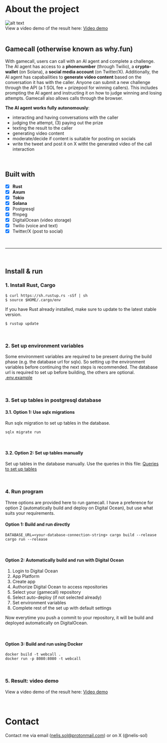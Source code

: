 # About the project

![alt text](https://github.com/Nelis-sol/gamecall/blob/main/gamecall-why-dot-fun.png "Why.fun logo")
<br />
View a video demo of the result here:
[Video demo](https://github.com/Nelis-sol/gamecall/blob/main/gamecall-why-dot-fun-video-demo.mp4)
<br /><br />

## Gamecall (otherwise known as why.fun)

With gamecall, users can call with an AI agent and complete a challenge. The AI agent has access to a **phonenumber** (through Twilio), a **crypto-wallet** (on Solana), a **social media account** (on Twitter/X). 
Additionally, the AI agent has capabailities to **generate video content** based on the conversation it has with the caller. Anyone can submit a new challenge through the API (a 1 SOL fee + prizepool for winning callers). This includes prompting the AI agent and instructing it on how to judge winning and losing attempts. Gamecall also allows calls through the browser.

**The AI agent works fully autonomously**:
  * interacting and having conversations with the caller
  * judging the attempt, (3) paying out the prize
  * texting the result to the caller
  * generating video content
  * moderate/decide if content is suitable for posting on socials
  * write the tweet and post it on X witht the generated video of the call interaction

<br />

## Built with

- [x] **Rust**
- [x] **Axum**  
- [x] **Tokio**  
- [x] **Solana**
- [x] Postgresql
- [x] ffmpeg
- [x] DigitalOcean (video storage)
- [x] Twilio (voice and text)
- [x] Twitter/X (post to social)

<br />

____

<br />

## Install & run

### 1. Install Rust, Cargo
```
$ curl https://sh.rustup.rs -sSf | sh
$ source $HOME/.cargo/env
```

If you have Rust already installed, make sure to update to the latest stable version.
```
$ rustup update
```
<br />

### 2. Set up environment variables
Some environment variables are required to be present during the build phase (e.g. the database url for sqlx). So setting up the environment variables before continuing the next steps is recommended. The database url is required to set up before building, the others are optional. 
[.env.example](https://github.com/Nelis-sol/gamecall/blob/main/.env.example)

<br />

### 3. Set up tables in postgresql database


   #### 3.1. Option 1: Use sqlx migrations
   Run sqlx migration to set up tables in the database. 
   ```
   sqlx migrate run
   ```
<br />

   #### 3.2. Option 2: Set up tables manually
   Set up tables in the database manually. 
   Use the queries in this file: 
   [Queries to set up tables](https://github.com/Nelis-sol/gamecall/blob/main/migrations/20241113102717_1.up.sql)

<br />

### 4. Run program
Three options are provided here to run gamecall. I have a preference for option 2 (automatically build and deploy on Digital Ocean), but use what suits your requirements.


#### Option 1: Build and run directly

```
DATABASE_URL=<your-database-connection-string> cargo build --release
cargo run --release 
```
<br />

#### Option 2: Automatically build and run with Digital Ocean

1. Login to Digital Ocean
2. App Platform
3. Create app
4. Authorize Digital Ocean to access repositories
5. Select your (gamecall) repository 
6. Select auto-deploy (if not selected already)
7. Set environment variables
8. Complete rest of the set up with default settings

Now everytime you push a commit to your repository, it will be build and deployed automatically on DigitalOcean.

<br />

#### Option 3: Build and run using Docker

 ```
docker build -t webcall .
docker run -p 8080:8080 -t webcall
```

<br />

### 5. Result: video demo

View a video demo of the result here:
[Video demo](https://github.com/Nelis-sol/gamecall/blob/main/gamecall-why-dot-fun-video-demo.mp4)

<br />

# Contact
Contact me via email (nelis.sol@protonmail.com) or on X (@nelis-sol)

<br /><br />

